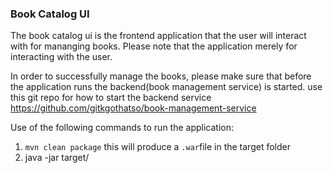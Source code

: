 ### Book Catalog UI

The book catalog ui is the frontend application that the user will interact with for mananging books.
Please note that the application merely for interacting with the user.

In order to successfully manage the books, please make sure that before the application runs the 
 backend(book management service) is started. use this git repo for how to start the backend service https://github.com/gitkgothatso/book-management-service

 Use of the following commands to run the application:

 1. `mvn clean package` this will produce a `.war`file in the target folder
 2. java -jar target/

